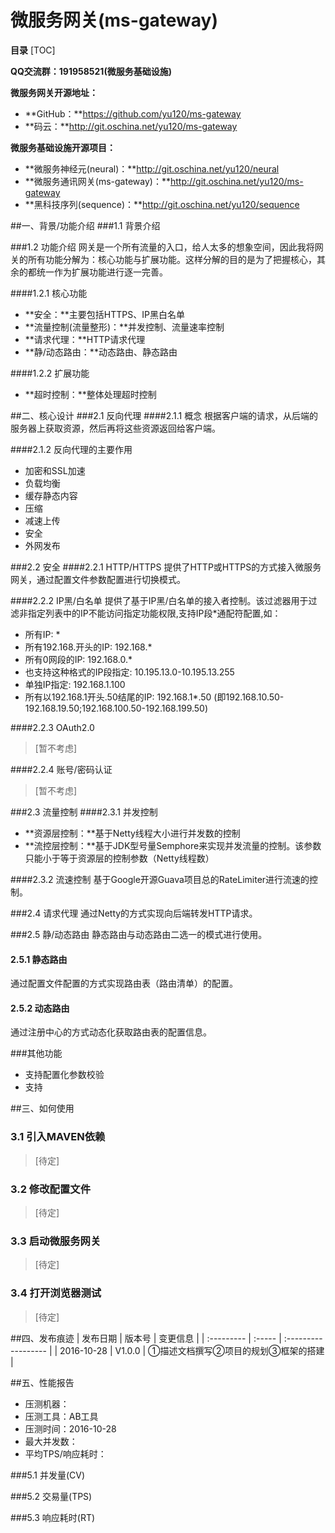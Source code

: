 # 微服务网关(ms-gateway)

**目录**
[TOC]

**QQ交流群：191958521(微服务基础设施)**

**微服务网关开源地址：**

+ **GitHub：**https://github.com/yu120/ms-gateway
+ **码云：**http://git.oschina.net/yu120/ms-gateway

**微服务基础设施开源项目：**

+ **微服务神经元(neural)：**http://git.oschina.net/yu120/neural
+ **微服务通讯网关(ms-gateway)：**http://git.oschina.net/yu120/ms-gateway
+ **黑科技序列(sequence)：**http://git.oschina.net/yu120/sequence


##一、背景/功能介绍
###1.1 背景介绍

###1.2 功能介绍
网关是一个所有流量的入口，给人太多的想象空间，因此我将网关的所有功能分解为：核心功能与扩展功能。这样分解的目的是为了把握核心，其余的都统一作为扩展功能进行逐一完善。

####1.2.1 核心功能
+ **安全：**主要包括HTTPS、IP黑白名单
+ **流量控制(流量整形)：**并发控制、流量速率控制
+ **请求代理：**HTTP请求代理
+ **静/动态路由：**动态路由、静态路由

####1.2.2 扩展功能
+ **超时控制：**整体处理超时控制

##二、核心设计
###2.1 反向代理
####2.1.1 概念
根据客户端的请求，从后端的服务器上获取资源，然后再将这些资源返回给客户端。

####2.1.2 反向代理的主要作用
+ 加密和SSL加速
+ 负载均衡
+ 缓存静态内容
+ 压缩
+ 减速上传
+ 安全
+ 外网发布

###2.2 安全
####2.2.1 HTTP/HTTPS
提供了HTTP或HTTPS的方式接入微服务网关，通过配置文件参数配置进行切换模式。

####2.2.2 IP黑/白名单
提供了基于IP黑/白名单的接入者控制。该过滤器用于过滤非指定列表中的IP不能访问指定功能权限,支持IP段*通配符配置,如：

+ 所有IP: *
+ 所有192.168.开头的IP: 192.168.*
+ 所有0网段的IP: 192.168.0.*
+ 也支持这种格式的IP段指定: 10.195.13.0-10.195.13.255
+ 单独IP指定: 192.168.1.100
+ 所有以192.168.1开头.50结尾的IP: 192.168.1*.50 (即192.168.10.50-192.168.19.50;192.168.100.50-192.168.199.50)

####2.2.3 OAuth2.0
> [暂不考虑]

####2.2.4 账号/密码认证
> [暂不考虑]

###2.3 流量控制
####2.3.1 并发控制 
+ **资源层控制：**基于Netty线程大小进行并发数的控制
+ **流控层控制：**基于JDK型号量Semphore来实现并发流量的控制。该参数只能小于等于资源层的控制参数（Netty线程数）

####2.3.2 流速控制
基于Google开源Guava项目总的RateLimiter进行流速的控制。

###2.4 请求代理
通过Netty的方式实现向后端转发HTTP请求。

###2.5 静/动态路由
静态路由与动态路由二选一的模式进行使用。

#### 2.5.1 静态路由
通过配置文件配置的方式实现路由表（路由清单）的配置。

#### 2.5.2 动态路由
通过注册中心的方式动态化获取路由表的配置信息。

###其他功能
+ 支持配置化参数校验
+ 支持

##三、如何使用
### 3.1 引入MAVEN依赖
> [待定]

### 3.2 修改配置文件
> [待定]

### 3.3 启动微服务网关
> [待定]

### 3.4 打开浏览器测试
>  [待定]

##四、发布痕迹
| 发布日期       | 版本号    | 变更信息                |
| :--------- | :----- | :------------------ |
| 2016-10-28 | V1.0.0 | ①描述文档撰写②项目的规划③框架的搭建 |

##五、性能报告
+ 压测机器：
+ 压测工具：AB工具
+ 压测时间：2016-10-28
+ 最大并发数：
+ 平均TPS/响应耗时：

###5.1 并发量(CV)

###5.2 交易量(TPS)

###5.3 响应耗时(RT)


